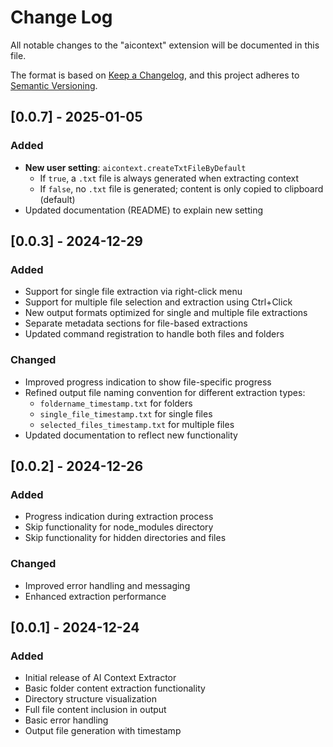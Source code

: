 # Change Log

All notable changes to the "aicontext" extension will be documented in this file.

The format is based on [Keep a Changelog](http://keepachangelog.com/),
and this project adheres to [Semantic Versioning](https://semver.org/spec/v2.0.0.html).


## [0.0.7] - 2025-01-05

### Added
- **New user setting**: `aicontext.createTxtFileByDefault`
  - If `true`, a `.txt` file is always generated when extracting context
  - If `false`, no `.txt` file is generated; content is only copied to clipboard (default)
- Updated documentation (README) to explain new setting

## [0.0.3] - 2024-12-29

### Added
- Support for single file extraction via right-click menu
- Support for multiple file selection and extraction using Ctrl+Click
- New output formats optimized for single and multiple file extractions
- Separate metadata sections for file-based extractions
- Updated command registration to handle both files and folders

### Changed
- Improved progress indication to show file-specific progress
- Refined output file naming convention for different extraction types:
  - `foldername_timestamp.txt` for folders
  - `single_file_timestamp.txt` for single files
  - `selected_files_timestamp.txt` for multiple files
- Updated documentation to reflect new functionality

## [0.0.2] - 2024-12-26

### Added
- Progress indication during extraction process
- Skip functionality for node_modules directory
- Skip functionality for hidden directories and files

### Changed
- Improved error handling and messaging
- Enhanced extraction performance

## [0.0.1] - 2024-12-24

### Added
- Initial release of AI Context Extractor
- Basic folder content extraction functionality
- Directory structure visualization
- Full file content inclusion in output
- Basic error handling
- Output file generation with timestamp